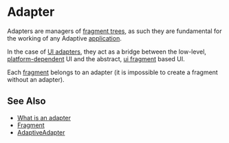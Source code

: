 # Adapter

Adapters are managers of [fragment trees](def://), as such they are fundamental for
the working of any Adaptive [application](def://).

In the case of [UI adapters](def://), they act as a bridge between the low-level, 
[platform-dependent](def://) UI and the abstract, [ui fragment](def://) based UI.

Each [fragment](def://) belongs to an adapter (it is impossible to create a fragment without an adapter).

## See Also

- [What is an adapter](guide://)
- [Fragment](guide://)
- [AdaptiveAdapter](class://)